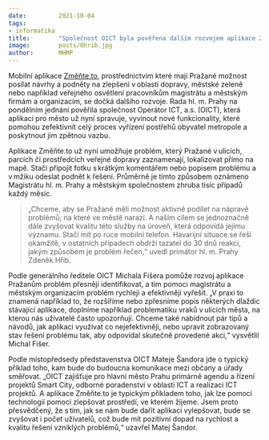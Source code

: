 ```yaml
---
date:         2021-10-04
tags:         
- informatika
title:        "Společnost OICT byla pověřena dalším rozvojem aplikace Změňte.to"
image: 	      posts/0hrib.jpg
author:       MHMP
---
```


Mobilní aplikace [Změňte.to](http://zmente.to/), prostřednictvím které mají Pražané možnost posílat návrhy a podněty na zlepšení v oblasti dopravy, městské zeleně nebo například veřejného osvětlení pracovníkům magistrátu a městským firmám a organizacím, se dočká dalšího rozvoje. Rada hl. m. Prahy na pondělním jednání pověřila společnost Operátor ICT, a.s. (OICT), která aplikaci pro město už nyní spravuje, vyvinout nové funkcionality, které pomohou zefektivnit celý proces vyřízení postřehů obyvatel metropole a poskytnout jim zpětnou vazbu. 

Aplikace Změňte.to už nyní umožňuje problém, který Pražané v ulicích, parcích či prostředcích veřejné dopravy zaznamenají, lokalizovat přímo na mapě. Stačí připojit fotku s krátkým komentářem nebo popisem problému a v mžiku odeslat podnět k řešení. Průměrně je tímto způsobem oznámeno Magistrátu hl. m. Prahy a městským společnostem zhruba tisíc případů každý měsíc. 

> „Chceme, aby se Pražané měli možnost aktivně podílet na nápravě problémů, na které ve městě narazí. A naším cílem se jednoznačně dále zvyšovat kvalitu této služby na úroveň, která odpovídá jejímu významu. Stačí mít po ruce mobilní telefon. Havarijní situace se řeší okamžitě, v ostatních případech obdrží tazatel do 30 dnů reakci, jakým způsobem je problém řečen,“ uvedl primátor hl. m. Prahy Zdeněk Hřib.

Podle generálního ředitele OICT Michala Fišera pomůže rozvoj aplikace Pražanům problém přesněji identifikovat, a tím pomoci magistrátu a městským organizacím problém rychleji a efektivněji vyřešit. „V praxi to znamená například to, že rozšíříme nebo zpřesníme popis některých dlaždic stávající aplikace, doplníme například problematiku vraků v ulicích města, na kterou nás uživatelé často upozorňují. Chceme také nabídnout pár tipů a návodů, jak aplikaci využívat co nejefektivněji, nebo upravit zobrazovaný stav řešení problému tak, aby odpovídal skutečně provedené akci,“ vysvětlil Michal Fišer. 

Podle místopředsedy představenstva OICT Mateje Šandora jde o typický příklad toho, kam bude do budoucna komunikace mezi občany a úřady směřovat. „OICT zajišťuje pro hlavní město Prahu primárně agendu a řízení projektů Smart City, odborné poradenství v oblasti ICT a realizaci ICT projektů. A aplikace Změňte.to je typickým příkladem toho, jak lze pomocí technologií pomoci zlepšovat prostředí, ve kterém žijeme. Jsem proto přesvědčený, že s tím, jak se nám bude dařit aplikaci vylepšovat, bude se zvyšovat i počet uživatelů, což bude mít pozitivní dopad na rychlost a kvalitu řešení vzniklých problémů,“ uzavřel Matej Šandor. 
